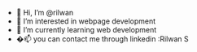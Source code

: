 - 👋 Hi, I’m @rilwan 
- 👀 I’m interested in webpage development
- 🌱 I’m currently learning web development
- �📫 you can contact me through linkedin :Rilwan S

<!---
rilwan123/rilwan123 is a ✨ special ✨ repository because its `README.md` (this file) appears on your GitHub profile.
You can click the Preview link to take a look at your changes.
--->
